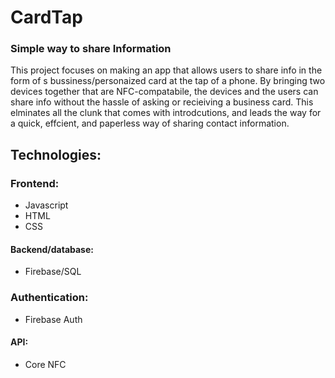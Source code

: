 # CardTap

### Simple way to share Information

This project focuses on making an app that allows users to share info in the form of s bussiness/personaized card at the tap of a phone. By bringing two devices together that are NFC-compatabile, the devices and the users can share info without the hassle of asking or recieiving a business card. This elminates all the clunk that comes with introdcutions, and leads the way for a quick, effcient, and paperless way of sharing contact information.

## Technologies:
### Frontend:
- Javascript
- HTML 
- CSS
#### Backend/database:
- Firebase/SQL
### Authentication:
- Firebase Auth
#### API: 
- Core NFC
